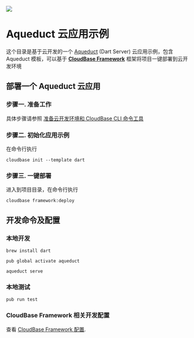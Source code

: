 <a href="https://github.com/TencentCloudBase/cloudbase-templates"><img src="https://main.qcloudimg.com/raw/2d1c438165480b9a7937e3b81c4873e3.jpg"></a>

# Aqueduct 云应用示例

这个目录是基于云开发的一个 [Aqueduct](https://aqueduct.io/) (Dart Server) 云应用示例，包含 Aqueduct 模板，可以基于 **[CloudBase Framework](https://github.com/TencentCloudBase/cloudbase-framework)** 框架将项目一键部署到云开发环境

## 部署一个 Aqueduct 云应用

### 步骤一. 准备工作

具体步骤请参照 [准备云开发环境和 CloudBase CLI 命令工具](https://github.com/TencentCloudBase/cloudbase-framework/blob/master/CLI_GUIDE.md)

### 步骤二. 初始化应用示例

在命令行执行

```
cloudbase init --template dart
```

### 步骤三. 一键部署

进入到项目目录，在命令行执行

```
cloudbase framework:deploy
```

## 开发命令及配置

### 本地开发

```
brew install dart

pub global activate aqueduct

aqueduct serve
```

### 本地测试

```
pub run test
```

### CloudBase Framework 相关开发配置

查看 [CloudBase Framework 配置](https://github.com/TencentCloudBase/cloudbase-framework).